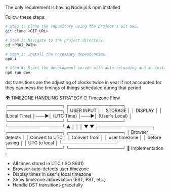 The only requirement is having Node.js & npm installed 

Follow these steps:

```sh
# Step 1: Clone the repository using the project's Git URL.
git clone <GIT_URL>

# Step 2: Navigate to the project directory.
cd <PROJ_PATH>

# Step 3: Install the necessary dependencies.
npm i

# Step 4: Start the development server with auto-reloading and an instant preview.
npm run dev
```


dst transitions are the adjusting of clocks twice in year if not accounted for they can mess the timings of things scheduled during that period


🌍 TIMEZONE HANDLING STRATEGY
⏰ Timezone Flow
┌─────────────────┐    ┌─────────────────┐    ┌─────────────────┐
│  USER INPUT     │    │    STORAGE      │    │   DISPLAY       │
│ (Local Time)    │───►│   (UTC Time)    │───►│ (User's Local)  │
└─────────────────┘    └─────────────────┘    └─────────────────┘
        ▲                       │                       │
        │                       ▼                       ▼
┌─────────────────┐    ┌─────────────────┐    ┌─────────────────┐
│ Browser detects │    │ Convert to UTC  │    │ Convert from    │
│ user timezone   │    │ before saving   │    │ UTC to local    │
└─────────────────┘    └─────────────────┘    └─────────────────┘
🔧 Implementation :
- All times stored in UTC (ISO 8601)
- Browser auto-detects user timezone
- Display times in user's local timezone
- Show timezone abbreviation (EST, PST, etc.)
- Handle DST transitions gracefully
